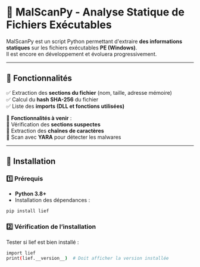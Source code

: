 # 🚀 MalScanPy - Analyse Statique de Fichiers Exécutables  

MalScanPy est un script Python permettant d'extraire **des informations statiques** sur les fichiers exécutables **PE (Windows)**.  
Il est encore en développement et évoluera progressivement.  

---

## 📌 Fonctionnalités  

✅ Extraction des **sections du fichier** (nom, taille, adresse mémoire)  
✅ Calcul du **hash SHA-256** du fichier  
✅ Liste des **imports (DLL et fonctions utilisées)**  

📌 **Fonctionnalités à venir** :  
🔹 Vérification des **sections suspectes**  
🔹 Extraction des **chaînes de caractères**  
🔹 Scan avec **YARA** pour détecter les malwares  

---

## 📌 Installation  

### 1️⃣ **Prérequis**  
- **Python 3.8+**  
- Installation des dépendances :  

```bash
pip install lief
```


### 2️⃣ Vérification de l’installation

Tester si lief est bien installé :
```bash
import lief
print(lief.__version__)  # Doit afficher la version installée
```
